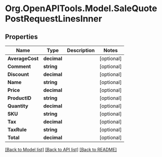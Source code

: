 # Org.OpenAPITools.Model.SaleQuotePostRequestLinesInner

## Properties

Name | Type | Description | Notes
------------ | ------------- | ------------- | -------------
**AverageCost** | **decimal** |  | [optional] 
**Comment** | **string** |  | [optional] 
**Discount** | **decimal** |  | [optional] 
**Name** | **string** |  | [optional] 
**Price** | **decimal** |  | [optional] 
**ProductID** | **string** |  | [optional] 
**Quantity** | **decimal** |  | [optional] 
**SKU** | **string** |  | [optional] 
**Tax** | **decimal** |  | [optional] 
**TaxRule** | **string** |  | [optional] 
**Total** | **decimal** |  | [optional] 

[[Back to Model list]](../README.md#documentation-for-models) [[Back to API list]](../README.md#documentation-for-api-endpoints) [[Back to README]](../README.md)

